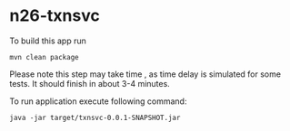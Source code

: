 # n26-txnsvc

To build this app run
```
mvn clean package
```

Please note this step may take time , as time delay is simulated for some tests.
It should finish in about 3-4 minutes.



To run application execute following command:

```
java -jar target/txnsvc-0.0.1-SNAPSHOT.jar
```

